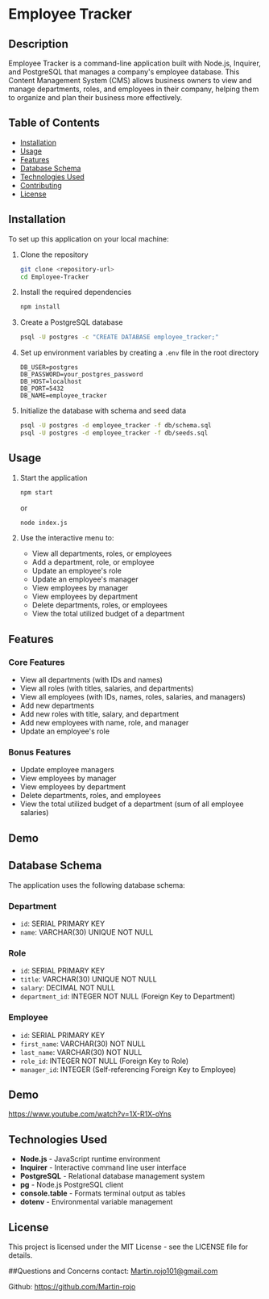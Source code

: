 # Employee Tracker

## Description

Employee Tracker is a command-line application built with Node.js, Inquirer, and PostgreSQL that manages a company's employee database. This Content Management System (CMS) allows business owners to view and manage departments, roles, and employees in their company, helping them to organize and plan their business more effectively.

## Table of Contents

- [Installation](#installation)
- [Usage](#usage)
- [Features](#features)
- [Database Schema](#database-schema)
- [Technologies Used](#technologies-used)
- [Contributing](#contributing)
- [License](#license)

## Installation

To set up this application on your local machine:

1. Clone the repository
    ```bash
    git clone <repository-url>
    cd Employee-Tracker
    ```

2. Install the required dependencies
    ```bash
    npm install
    ```

3. Create a PostgreSQL database
    ```bash
    psql -U postgres -c "CREATE DATABASE employee_tracker;"
    ```

4. Set up environment variables by creating a `.env` file in the root directory
    ```
    DB_USER=postgres
    DB_PASSWORD=your_postgres_password
    DB_HOST=localhost
    DB_PORT=5432
    DB_NAME=employee_tracker
    ```

5. Initialize the database with schema and seed data
    ```bash
    psql -U postgres -d employee_tracker -f db/schema.sql
    psql -U postgres -d employee_tracker -f db/seeds.sql
    ```

## Usage

1. Start the application
    ```bash
    npm start
    ```
    or
    ```bash
    node index.js
    ```

2. Use the interactive menu to:
   - View all departments, roles, or employees
   - Add a department, role, or employee
   - Update an employee's role
   - Update an employee's manager
   - View employees by manager
   - View employees by department
   - Delete departments, roles, or employees
   - View the total utilized budget of a department

## Features

### Core Features

- View all departments (with IDs and names)
- View all roles (with titles, salaries, and departments)
- View all employees (with IDs, names, roles, salaries, and managers)
- Add new departments
- Add new roles with title, salary, and department
- Add new employees with name, role, and manager
- Update an employee's role

### Bonus Features

- Update employee managers
- View employees by manager
- View employees by department
- Delete departments, roles, and employees
- View the total utilized budget of a department (sum of all employee salaries)

## Demo


## Database Schema

The application uses the following database schema:

### Department
- `id`: SERIAL PRIMARY KEY
- `name`: VARCHAR(30) UNIQUE NOT NULL

### Role
- `id`: SERIAL PRIMARY KEY
- `title`: VARCHAR(30) UNIQUE NOT NULL
- `salary`: DECIMAL NOT NULL
- `department_id`: INTEGER NOT NULL (Foreign Key to Department)

### Employee
- `id`: SERIAL PRIMARY KEY
- `first_name`: VARCHAR(30) NOT NULL
- `last_name`: VARCHAR(30) NOT NULL
- `role_id`: INTEGER NOT NULL (Foreign Key to Role)
- `manager_id`: INTEGER (Self-referencing Foreign Key to Employee)

## Demo

https://www.youtube.com/watch?v=1X-R1X-oYns

## Technologies Used

- **Node.js** - JavaScript runtime environment
- **Inquirer** - Interactive command line user interface
- **PostgreSQL** - Relational database management system
- **pg** - Node.js PostgreSQL client
- **console.table** - Formats terminal output as tables
- **dotenv** - Environmental variable management
## License

This project is licensed under the MIT License - see the LICENSE file for details.

##Questions and Concerns
contact: Martin.rojo101@gmail.com

Github: https://github.com/Martin-rojo
